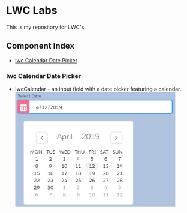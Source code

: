 # LWC Labs

This is my repository for LWC's

## Component Index
- [lwc Calendar Date Picker](#lwc-calendar-date-picker)



### lwc Calendar Date Picker
* lwcCalendar - an input field with a date picker featuring a calendar.
![lwcCalendar](/lwcComponentImages/lwcCalendar.png)
